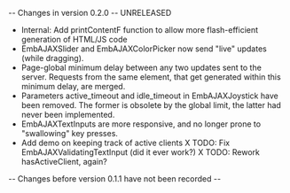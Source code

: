 -- Changes in version 0.2.0 -- UNRELEASED
* Internal: Add printContentF function to allow more flash-efficient generation of HTML/JS code
* EmbAJAXSlider and EmbAJAXColorPicker now send "live" updates (while dragging).
* Page-global minimum delay between any two updates sent to the server.
  Requests from the same element, that get generated within this minimum delay, are merged.
* Parameters active_timeout and idle_timeout in EmbAJAXJoystick have been removed.
  The former is obsolete by the global limit, the latter had never been implemented.
* EmbAJAXTextInputs are more responsive, and no longer prone to "swallowing" key presses.
* Add demo on keeping track of active clients
X TODO: Fix EmbAJAXValidatingTextInput (did it ever work?)
X TODO: Rework hasActiveClient, again?

-- Changes before version 0.1.1 have not been recorded --
